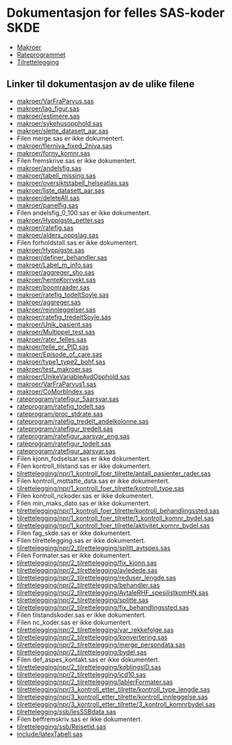 # Dokumentasjon for felles SAS-koder SKDE

- [Makroer](makroer_doc)
- [Rateprogrammet](rateprogram_doc)
- [Tilrettelegging](tilrettelegging_doc)


## Linker til dokumentasjon av de ulike filene

- [makroer/VarFraParvus.sas](VarFraParvus)
- [makroer/lag_figur.sas](lag_figur)
- [makroer/estimere.sas](estimere)
- [makroer/sykehusopphold.sas](sykehusopphold)
- [makroer/slette_datasett_aar.sas](slette_datasett_aar)
- Filen merge.sas er ikke dokumentert.
- [makroer/flerniva_fixed_2niva.sas](flerniva_fixed_2niva)
- [makroer/forny_komnr.sas](forny_komnr)
- Filen fremskrive.sas er ikke dokumentert.
- [makroer/andelsfig.sas](andelsfig)
- [makroer/tabell_missing.sas](tabell_missing)
- [makroer/oversiktstabell_helseatlas.sas](oversiktstabell_helseatlas)
- [makroer/liste_datasett_aar.sas](liste_datasett_aar)
- [makroer/deleteAll.sas](deleteAll)
- [makroer/panelfig.sas](panelfig)
- Filen andelsfig_0_100.sas er ikke dokumentert.
- [makroer/Hyppigste_petter.sas](Hyppigste_petter)
- [makroer/ratefig.sas](ratefig)
- [makroer/alders_oppslag.sas](alders_oppslag)
- Filen forholdstall.sas er ikke dokumentert.
- [makroer/Hyppigste.sas](Hyppigste)
- [makroer/definer_behandler.sas](definer_behandler)
- [makroer/Label_m_info.sas](Label_m_info)
- [makroer/aggreger_sho.sas](aggreger_sho)
- [makroer/henteKorrvekt.sas](henteKorrvekt)
- [makroer/boomraader.sas](boomraader)
- [makroer/ratefig_todeltSoyle.sas](ratefig_todeltSoyle)
- [makroer/aggreger.sas](aggreger)
- [makroer/reinnleggelser.sas](reinnleggelser)
- [makroer/ratefig_tredeltSoyle.sas](ratefig_tredeltSoyle)
- [makroer/Unik_pasient.sas](Unik_pasient)
- [makroer/Multippel_test.sas](Multippel_test)
- [makroer/rater_felles.sas](rater_felles)
- [makroer/telle_pr_PID.sas](telle_pr_PID)
- [makroer/Episode_of_care.sas](Episode_of_care)
- [makroer/type1_type2_bohf.sas](type1_type2_bohf)
- [makroer/test_makroer.sas](test_makroer)
- [makroer/UnikeVariableAvdOpphold.sas](UnikeVariableAvdOpphold)
- [makroer/VarFraParvus1.sas](VarFraParvus1)
- [makroer/CoMorbIndex.sas](CoMorbIndex)
- [rateprogram/ratefigur_5aarsvar.sas](ratefigur_5aarsvar)
- [rateprogram/ratefig_todelt.sas](ratefig_todelt)
- [rateprogram/proc_stdrate.sas](proc_stdrate)
- [rateprogram/ratefig_tredelt_andelkolonne.sas](ratefig_tredelt_andelkolonne)
- [rateprogram/ratefigur_tredelt.sas](ratefigur_tredelt)
- [rateprogram/ratefigur_aarsvar_eng.sas](ratefigur_aarsvar_eng)
- [rateprogram/ratefigur_todelt.sas](ratefigur_todelt)
- [rateprogram/ratefigur_aarsvar.sas](ratefigur_aarsvar)
- Filen kjonn_fodselsar.sas er ikke dokumentert.
- Filen kontroll_tilstand.sas er ikke dokumentert.
- [tilrettelegging/npr/1_kontroll_foer_tilrette/antall_pasienter_rader.sas](antall_pasienter_rader)
- Filen kontroll_mottatte_data.sas er ikke dokumentert.
- [tilrettelegging/npr/1_kontroll_foer_tilrette/kontroll_type.sas](kontroll_type)
- Filen kontroll_nckoder.sas er ikke dokumentert.
- Filen min_maks_dato.sas er ikke dokumentert.
- [tilrettelegging/npr/1_kontroll_foer_tilrette/kontroll_behandlingssted.sas](kontroll_behandlingssted)
- [tilrettelegging/npr/1_kontroll_foer_tilrette/1_kontroll_komnr_bydel.sas](1_kontroll_komnr_bydel)
- [tilrettelegging/npr/1_kontroll_foer_tilrette/aktivitet_komnr_bydel.sas](aktivitet_komnr_bydel)
- Filen fag_skde.sas er ikke dokumentert.
- Filen tilrettelegging.sas er ikke dokumentert.
- [tilrettelegging/npr/2_tilrettelegging/splitt_avtspes.sas](splitt_avtspes)
- Filen Formater.sas er ikke dokumentert.
- [tilrettelegging/npr/2_tilrettelegging/fix_kjonn.sas](fix_kjonn)
- [tilrettelegging/npr/2_tilrettelegging/avledede.sas](avledede)
- [tilrettelegging/npr/2_tilrettelegging/reduser_lengde.sas](reduser_lengde)
- [tilrettelegging/npr/2_tilrettelegging/behandler.sas](behandler)
- [tilrettelegging/npr/2_tilrettelegging/AvtaleRHF_spesilistkomHN.sas](AvtaleRHF_spesilistkomHN)
- [tilrettelegging/npr/2_tilrettelegging/splitte.sas](splitte)
- [tilrettelegging/npr/2_tilrettelegging/fix_behandlingssted.sas](fix_behandlingssted)
- Filen tilstandskoder.sas er ikke dokumentert.
- Filen nc_koder.sas er ikke dokumentert.
- [tilrettelegging/npr/2_tilrettelegging/var_rekkefolge.sas](var_rekkefolge)
- [tilrettelegging/npr/2_tilrettelegging/konvertering.sas](konvertering)
- [tilrettelegging/npr/2_tilrettelegging/merge_persondata.sas](merge_persondata)
- [tilrettelegging/npr/2_tilrettelegging/bydel.sas](bydel)
- Filen def_aspes_kontakt.sas er ikke dokumentert.
- [tilrettelegging/npr/2_tilrettelegging/koblingsID.sas](koblingsID)
- [tilrettelegging/npr/2_tilrettelegging/icd10.sas](icd10)
- [tilrettelegging/npr/2_tilrettelegging/lablerFormater.sas](lablerFormater)
- [tilrettelegging/npr/3_kontroll_etter_tilrette/kontroll_type_lengde.sas](kontroll_type_lengde)
- [tilrettelegging/npr/3_kontroll_etter_tilrette/kontroll_innleggelse.sas](kontroll_innleggelse)
- [tilrettelegging/npr/3_kontroll_etter_tilrette/3_kontroll_komnrbydel.sas](3_kontroll_komnrbydel)
- [tilrettelegging/ssb/lesSSBdata.sas](lesSSBdata)
- Filen beffremskriv.sas er ikke dokumentert.
- [tilrettelegging/ssb/Reisetid.sas](Reisetid)
- [include/latexTabell.sas](latexTabell)
